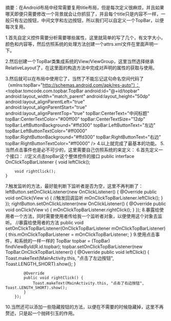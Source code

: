 摘要：在Android布局中经常需要复用title布局，但是每次定义很麻烦，并且如果哪天即便只需要修改一个背景就会让你抓狂了，并且每个title只是内容不一样，一般只有左边按钮，中间文字和左边按钮，所以我们可以自定义一个TopBar，以便每次复用。

1.首先自定义控件需要分析需要哪些属性，这里就简单的写了几个，有文字大小，颜色和内容等，然后仿照系统的处理方法创建一个attrs.xml文件在里面声明一下。
 
2.然后创建一个TopBar类集成系统的View/ViewGroup，这里当然选择继承RelativeLayout了，在这里面的构造方法中完成对声明的属性的获取与使用。
  
3.然后就可以在布局中使用它了，当然了不能忘记这句命名空间代码了（xmlns:topBar="http://schemas.android.com/apk/res-auto"）：
     <topbar.tomcode.com.topbar.TopBar
        android:id="@+id/topbar"
        android:layout_width="match_parent"
        android:layout_height="50dp"
        android:layout_alignParentLeft="true"
        android:layout_alignParentStart="true"
        android:layout_alignParentTop="true"
        topBar:CenterText="中间标题"
        topBar:CenterTextColor="#00ff00"
        topBar:CenterTextSize="12dp"
        topBar:LeftButtonBackground="#ffd300"
        topBar:LeftButtonText="左边"
        topBar:LeftButtonTextColor="#ff0000"
        topBar:RightButtonBackground="#ffd300"
        topBar:RightButtonText="右边"
        topBar:RightButtonTextColor="#ff0000" />
4.以上就完成了最基本的功能。
5.当然点击事件也是必不可少的，这里需要自己仿照系统的来定义：
6.首先定义一个接口：
     //定义点击topBar这个整体控件的接口
    public interface OnClickTopBarListener {
        void leftClick();

        void rightClick();
    }
7.触发监听的方法，最好能判断下监听者是否为空，这里不再判断了：
    leftButton.setOnClickListener(new OnClickListener() {
            @Override
            public void onClick(View v) {
                //触发回调监听
                mOnClickTopBarListener.leftClick();
            }
        });
        rightButton.setOnClickListener(new OnClickListener() {
            @Override
            public void onClick(View v) {
                mOnClickTopBarListener.rightClick();
            }
        });
8.暴露给使用者一个方法，同时需要使用者传给我一个监听者对象，以便使用这个对象去监听。
     //暴露给使用者的方法
    public void setOnClickTopBarListener(OnClickTopBarListener mOnClickTopBarListener) {
        this.mOnClickTopBarListener = mOnClickTopBarListener;
    }
9.使用点击事件，和系统的一样一样的
     TopBar topbar = (TopBar) findViewById(R.id.topbar);
        topbar.setOnClickTopBarListener(new TopBar.OnClickTopBarListener() {
            @Override
            public void leftClick() {
                Toast.makeText(MainActivity.this, "点击了左边按钮", Toast.LENGTH_SHORT).show();
            }

            @Override
            public void rightClick() {
                Toast.makeText(MainActivity.this, "点击了右边按钮", Toast.LENGTH_SHORT).show();
            }
        });
10.当然还可以添加一些隐藏按钮的方法，以便在不需要的时候隐藏掉，这里不再赘述，只是起一个抛砖引玉的作用。
